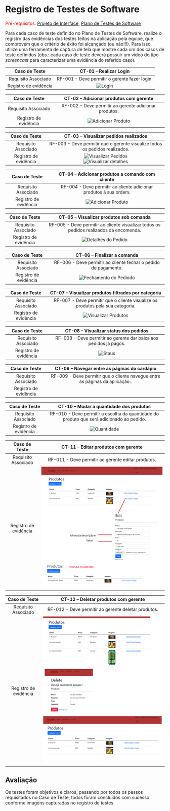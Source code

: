 # Registro de Testes de Software

<span style="color:red">Pré-requisitos: <a href="3-Projeto de Interface.md"> Projeto de Interface</a></span>, <a href="8-Plano de Testes de Software.md"> Plano de Testes de Software</a>

Para cada caso de teste definido no Plano de Testes de Software, realize o registro das evidências dos testes feitos na aplicação pela equipe, que comprovem que o critério de êxito foi alcançado (ou não!!!). Para isso, utilize uma ferramenta de captura de tela que mostre cada um dos casos de teste definidos (obs.: cada caso de teste deverá possuir um vídeo do tipo _screencast_ para caracterizar uma evidência do referido caso).

| **Caso de Teste** 	| **CT-01 – Realizar Login** 	|
|:---:	|:---:	|
|	Requisito Associado 	| RF-001 - Deve permitir o gerente fazer login. |
|Registro de evidência | ![Login](https://github.com/ICEI-PUC-Minas-PMV-ADS/pmv-ads-2024-1-e2-proj-int-t7-grupo-gerenciador-de-pedidos/blob/main/docs/img/Registro%20de%20testes%20de%20software/Login.png) |


| **Caso de Teste** 	| **CT-02 – Adicionar produtos com gerente** 	|
|:---:	|:---:	|
|	Requisito Associado 	| RF-002 - Deve permitir ao gerente adicionar produtos. |
|Registro de evidência | ![Adicionar Produto](https://github.com/ICEI-PUC-Minas-PMV-ADS/pmv-ads-2024-1-e2-proj-int-t7-grupo-gerenciador-de-pedidos/blob/main/docs/img/Registro%20de%20testes%20de%20software/Cadastro%20de%20Produto.png?raw=true) |


| **Caso de Teste** | **CT-03 – Visualizar pedidos realizados** |
|:---:|:---:|
| Requisito Associado | RF-003 - Deve permitir que o gerente visualize todos os pedidos realizados. |
| Registro de evidência | ![Visualizar Pedidos](https://github.com/ICEI-PUC-Minas-PMV-ADS/pmv-ads-2024-1-e2-proj-int-t7-grupo-gerenciador-de-pedidos/blob/main/docs/img/Registro%20de%20testes%20de%20software/CT-03%20-%20Visualizar%20pedidos%20realizados.png?raw=true)<br>![Visualizar detalhes](https://github.com/ICEI-PUC-Minas-PMV-ADS/pmv-ads-2024-1-e2-proj-int-t7-grupo-gerenciador-de-pedidos/blob/main/docs/img/Registro%20de%20testes%20de%20software/CT-03%20-%20Visualizar%20detalhes%20do%20pedido.png?raw=true) |

| **Caso de Teste** 	| **CT-04 – Adicionar produtos a comando com cliente** 	|
|:---:	|:---:	|
|	Requisito Associado 	| RF-004 - Deve permitir ao cliente adicionar produtos à sua ordem. |
|Registro de evidência | ![Adicionar Produto](https://github.com/ICEI-PUC-Minas-PMV-ADS/pmv-ads-2024-1-e2-proj-int-t7-grupo-gerenciador-de-pedidos/blob/main/docs/img/Registro%20de%20testes%20de%20software/Cadastro%20de%20Produto.png?raw=true) |


| **Caso de Teste** 	| **CT-05 – Visualizar produtos sob comanda** 	|
|:---:	|:---:	|
|	Requisito Associado 	| RF-005 - Deve permitir ao cliente visualizar todos os pedidos realizados da encomenda. |
|Registro de evidência | ![Detalhes do Pedido](https://github.com/ICEI-PUC-Minas-PMV-ADS/pmv-ads-2024-1-e2-proj-int-t7-grupo-gerenciador-de-pedidos/blob/main/docs/img/Registro%20de%20testes%20de%20software/Pedidos.jpg) |


| **Caso de Teste** 	| **CT-06 – Finalizar a comanda** 	|
|:---:	|:---:	|
|	Requisito Associado 	| RF-006 - Deve permitir ao cliente fechar o pedido de pagamento. |
|Registro de evidência | ![Fechamento do Pediodo](https://github.com/ICEI-PUC-Minas-PMV-ADS/pmv-ads-2024-1-e2-proj-int-t7-grupo-gerenciador-de-pedidos/blob/main/docs/img/Registro%20de%20testes%20de%20software/Confirma%C3%A7%C3%A3o%20cozinha.jpg) |


| **Caso de Teste** 	| **CT-07 – Visualizar produtos filtrados por categoria** 	|
|:---:	|:---:	|
|	Requisito Associado 	| RF-007 - Deve permitir que o cliente visualize os produtos pela sua categoria. |
|Registro de evidência | ![Visualizar Produtos](https://github.com/ICEI-PUC-Minas-PMV-ADS/pmv-ads-2024-1-e2-proj-int-t7-grupo-gerenciador-de-pedidos/blob/main/docs/img/Registro%20de%20testes%20de%20software/Sobremesas.jpg?raw=true) |


| **Caso de Teste** 	| **CT-08 – Visualizar status dos pedidos** 	|
|:---:	|:---:	|
|	Requisito Associado 	| RF-008 - Deve permitir ao gerente dar baixa aos pedidos já pagos. |
|Registro de evidência | ![Staus](https://github.com/ICEI-PUC-Minas-PMV-ADS/pmv-ads-2024-1-e2-proj-int-t7-grupo-gerenciador-de-pedidos/blob/main/docs/img/Registro%20de%20testes%20de%20software/Status.png) |


| **Caso de Teste** 	| **CT-09 – Navegar entre as páginas do cardápio** 	|
|:---:	|:---:	|
|	Requisito Associado 	| RF-009 - Deve permitir que o cliente navegue entre as páginas da aplicação.. |
|Registro de evidência | ![]() |


| **Caso de Teste** 	| **CT-10 – Mudar a quantidade dos produtos** 	|
|:---:	|:---:	|
|	Requisito Associado 	| RF-010 - Deve permitir a escolha da quantidade do produto que será adicionado ao pedido. |
|Registro de evidência | ![Quantidade](https://github.com/ICEI-PUC-Minas-PMV-ADS/pmv-ads-2024-1-e2-proj-int-t7-grupo-gerenciador-de-pedidos/blob/main/docs/img/Registro%20de%20testes%20de%20software/quantidade%20de%20items.jpg) |


| **Caso de Teste** 	| **CT-11 – Editar produtos com gerente** 	|
|:---:	|:---:	|
|	Requisito Associado 	| RF-011 - Deve permitir ao gerente editar produtos. |
|Registro de evidência | ![Alterar Produto](img/ct11-TesteAlterarProduto.png?raw=true) |


| **Caso de Teste** 	| **CT-12 – Deletar produtos com gerente** 	|
|:---:	|:---:	|
|	Requisito Associado 	| RF-012 - Deve permitir ao gerente deletar produtos. |
|Registro de evidência | ![Excluir Produto](img/ct12-ExclusaoProduto.png?raw=true) |


## Avaliação

Os testes foram objetivos e claros, passando por todos os passos requisitados no Caso de Teste, todos foram concluídos com sucesso conforme imagens capturadas no registro de testes.
